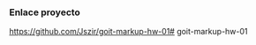 ### Enlace proyecto
https://github.com/Jszir/goit-markup-hw-01#   g o i t - m a r k u p - h w - 0 1  
 